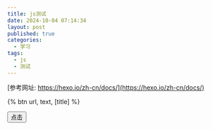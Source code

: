 ```yaml
---
title: js测试
date: 2024-10-04 07:14:34
layout: post
published: true
categories:
  - 学习
tags: 
  - js
  - 测试
---
```


[参考网址: https://hexo.io/zh-cn/docs/](https://hexo.io/zh-cn/docs/)

{% btn url, text, [title] %}

<i class="iconfont icon-github-fill" aria-hidden="true"></i>

<button class="btn" id="btn_click_me">点击</button>


<script>
  console.log('Hello, World!');
  jQuery('#btn_click_me').click(function () {
    alert('Hello, World!');
  });
</script>